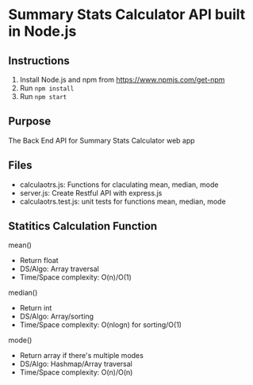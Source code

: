 # Summary Stats Calculator API built in Node.js

## Instructions
1. Install Node.js and npm from https://www.npmjs.com/get-npm
2. Run `npm install`
3. Run `npm start`

## Purpose
The Back End API for Summary Stats Calculator web app

## Files
* calculaotrs.js: Functions for claculating mean, median, mode
* server.js: Create Restful API with express.js
* calculaotrs.test.js: unit tests for functions mean, median, mode

## Statitics Calculation Function
mean()
* Return float
* DS/Algo: Array traversal
* Time/Space complexity: O(n)/O(1)

median()
* Return int
* DS/Algo: Array/sorting
* Time/Space complexity: O(nlogn) for sorting/O(1)

mode()
* Return array if there's multiple modes
* DS/Algo: Hashmap/Array traversal
* Time/Space complexity: O(n)/O(n)




